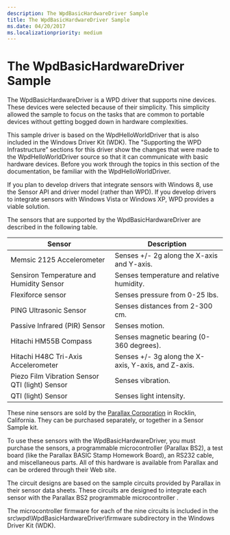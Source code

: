 ```yaml
---
description: The WpdBasicHardwareDriver Sample
title: The WpdBasicHardwareDriver Sample
ms.date: 04/20/2017
ms.localizationpriority: medium
---
```


# The WpdBasicHardwareDriver Sample


The WpdBasicHardwareDriver is a WPD driver that supports nine devices. These devices were selected because of their simplicity. This simplicity allowed the sample to focus on the tasks that are common to portable devices without getting bogged down in hardware complexities.

This sample driver is based on the WpdHelloWorldDriver that is also included in the Windows Driver Kit (WDK). The "Supporting the WPD Infrastructure” sections for this driver show the changes that were made to the WpdHelloWorldDriver source so that it can communicate with basic hardware devices. Before you work through the topics in this section of the documentation, be familiar with the WpdHelloWorldDriver.

If you plan to develop drivers that integrate sensors with Windows 8, use the Sensor API and driver model (rather than WPD). If you develop drivers to integrate sensors with Windows Vista or Windows XP, WPD provides a viable solution.

The sensors that are supported by the WpdBasicHardwareDriver are described in the following table.

| Sensor                                         | Description                                         |
|------------------------------------------------|-----------------------------------------------------|
| Memsic 2125 Accelerometer                      | Senses +/- 2g along the X-axis and Y-axis.          |
| Sensiron Temperature and Humidity Sensor       | Senses temperature and relative humidity.           |
| Flexiforce sensor                              | Senses pressure from 0-25 lbs.                      |
| PING Ultrasonic Sensor                         | Senses distances from 2-300 cm.                     |
| Passive Infrared (PIR) Sensor                  | Senses motion.                                      |
| Hitachi HM55B Compass                          | Senses magnetic bearing (0-360 degrees).            |
| Hitachi H48C Tri-Axis Accelerometer            | Senses +/- 3g along the X-axis, Y-axis, and Z-axis. |
| Piezo Film Vibration Sensor QTI (light) Sensor | Senses vibration.                                   |
| QTI (light) Sensor                             | Senses light intensity.                             |

 

These nine sensors are sold by the [Parallax Corporation](https://go.microsoft.com/fwlink/p/?linkid=154730) in Rocklin, California. They can be purchased separately, or together in a Sensor Sample kit.

To use these sensors with the WpdBasicHardwareDriver, you must purchase the sensors, a programmable microcontroller (Parallax BS2), a test board (like the Parallax BASIC Stamp Homework Board), an RS232 cable, and miscellaneous parts. All of this hardware is available from Parallax and can be ordered through their Web site.

The circuit designs are based on the sample circuits provided by Parallax in their sensor data sheets. These circuits are designed to integrate each sensor with the Parallax BS2 programmable microcontroller .

The microcontroller firmware for each of the nine circuits is included in the src\\wpd\\WpdBasicHardwareDriver\\firmware subdirectory in the Windows Driver Kit (WDK).

 

 




